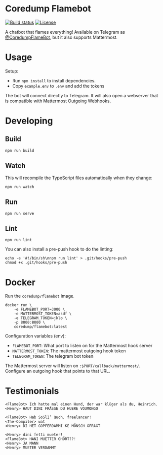 # Coredump Flamebot

[![Build status](https://circleci.com/gh/coredump-ch/telegram-flame-bot.svg?style=shield&circle-token=:circle-token)](https://circleci.com/gh/coredump-ch/telegram-flame-bot)
[![License](https://img.shields.io/badge/License-ISC-blue.svg)](https://github.com/coredump-ch/telegram-flame-bot/blob/master/LICENSE)

A chatbot that flames everything! Available on Telegram as
[@CoredumpFlameBot](https://telegram.me/CoredumpFlameBot), but it also supports
Mattermost.


# Usage

Setup:

 * Run `npm install` to install dependencies.
 * Copy `example.env` to `.env` and add the tokens

The bot will connect directly to Telegram. It will also open a webserver that
is compatible with Mattermost Outgoing Webhooks.


# Developing

## Build

    npm run build

## Watch

This will recompile the TypeScript files automatically when they change:

    npm run watch

## Run

    npm run serve

## Lint

    npm run lint

You can also install a pre-push hook to do the linting:

    echo -e '#!/bin/sh\nnpm run lint' > .git/hooks/pre-push
    chmod +x .git/hooks/pre-push


# Docker

Run the `coredump/flamebot` image.

    docker run \
        -e FLAMEBOT_PORT=3000 \
        -e MATTERMOST_TOKEN=asdf \
        -e TELEGRAM_TOKEN=jklo \
        -p 8000:8000 \
        coredump/flamebot:latest

Configuration variables (env):

- `FLAMEBOT_PORT`: What port to listen on for the Mattermost hook server
- `MATTERMOST_TOKEN`: The mattermost outgoing hook token
- `TELEGRAM_TOKEN`: The telegram bot token

The Mattermost server will listen on `:$PORT/callback/mattermost/`.
Configure an outgoing hook that points to that URL.


# Testimonials

```
<FlameBot> Ich hatte mal einen Hund, der war klüger als du, Heinrich.
<Henry> HAUT DINI FRÄSSE DU HUERE VOUMONGO
```

```
<FlameBot> Hab SoSlI’ Quch, freelancer!
<The-Compiler> wat
<Henry> DI HET GOPFERDAMMI KE MÖNSCH GFRAGT
```

```
<Henry> dini fetti mueter!
<FlameBot> HANI MUETTER GHÖRT??!
<Henry> JA MANN
<Henry> MUETER VERDAMMT
```
